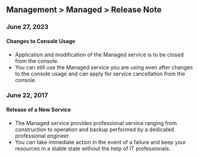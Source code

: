 ## Management > Managed > Release Note

### June 27, 2023
#### Changes to Console Usage
* Application and modification of the Managed service is to be closed from the console.
* You can still use the Managed service you are using even after changes to the console usage and can apply for service cancellation from the console.

### June 22, 2017
#### Release of a New Service
* The Managed service provides professional service ranging from construction to operation and backup performed by a dedicated professional engineer.
* You can take immediate action in the event of a failure and keep your resources in a stable state without the help of IT professionals.
